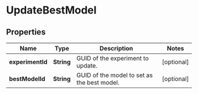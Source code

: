 

# UpdateBestModel

## Properties

Name | Type | Description | Notes
------------ | ------------- | ------------- | -------------
**experimentId** | **String** | GUID of the experiment to update. |  [optional]
**bestModelId** | **String** | GUID of the model to set as the best model. |  [optional]



